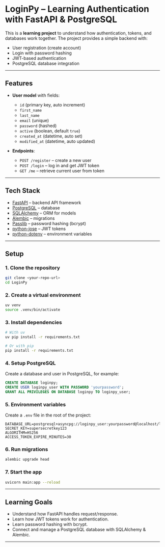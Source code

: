 # LoginPy – Learning Authentication with FastAPI & PostgreSQL

This is a **learning project** to understand how authentication, tokens, and databases work together.
The project provides a simple backend with:

* User registration (create account)
* Login with password hashing
* JWT-based authentication
* PostgreSQL database integration

---

## Features

* **User model** with fields:

  * `id` (primary key, auto increment)
  * `first_name`
  * `last_name`
  * `email` (unique)
  * `password` (hashed)
  * `active` (boolean, default `true`)
  * `created_at` (datetime, auto set)
  * `modified_at` (datetime, auto updated)

* **Endpoints**:

  * `POST /register` – create a new user
  * `POST /login` – log in and get JWT token
  * `GET /me` – retrieve current user from token

---

## Tech Stack

* [FastAPI](https://fastapi.tiangolo.com/) – backend API framework
* [PostgreSQL](https://www.postgresql.org/) – database
* [SQLAlchemy](https://www.sqlalchemy.org/) – ORM for models
* [Alembic](https://alembic.sqlalchemy.org/) – migrations
* [Passlib](https://passlib.readthedocs.io/en/stable/) – password hashing (bcrypt)
* [python-jose](https://python-jose.readthedocs.io/en/latest/) – JWT tokens
* [python-dotenv](https://pypi.org/project/python-dotenv/) – environment variables

---

## Setup

### 1. Clone the repository

```bash
git clone <your-repo-url>
cd LoginPy
```

### 2. Create a virtual environment

```bash
uv venv
source .venv/bin/activate
```

### 3. Install dependencies

```bash
# With uv
uv pip install -r requirements.txt

# Or with pip
pip install -r requirements.txt

```

### 4. Setup PostgreSQL

Create a database and user in PostgreSQL, for example:

```sql
CREATE DATABASE loginpy;
CREATE USER loginpy_user WITH PASSWORD 'yourpassword';
GRANT ALL PRIVILEGES ON DATABASE loginpy TO loginpy_user;
```

### 5. Environment variables

Create a `.env` file in the root of the project:

```
DATABASE_URL=postgresql+asyncpg://loginpy_user:yourpassword@localhost/loginpy
SECRET_KEY=supersecretkey123
ALGORITHM=HS256
ACCESS_TOKEN_EXPIRE_MINUTES=30
```

### 6. Run migrations

```bash
alembic upgrade head
```

### 7. Start the app

```bash
uvicorn main:app --reload
```

---

## Learning Goals

* Understand how FastAPI handles request/response.
* Learn how JWT tokens work for authentication.
* Learn password hashing with bcrypt.
* Connect and manage a PostgreSQL database with SQLAlchemy & Alembic.

---

